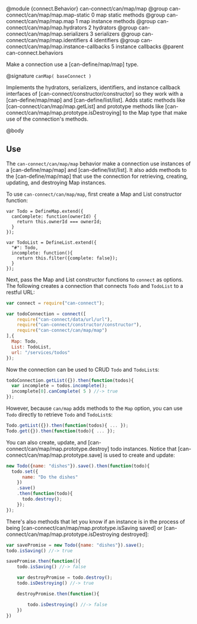 @module {connect.Behavior} can-connect/can/map/map
@group can-connect/can/map/map.map-static 0 map static methods
@group can-connect/can/map/map.map 1 map instance methods
@group can-connect/can/map/map.hydrators 2 hydrators
@group can-connect/can/map/map.serializers 3 serializers
@group can-connect/can/map/map.identifiers 4 identifiers
@group can-connect/can/map/map.instance-callbacks 5 instance callbacks
@parent can-connect.behaviors

Make a connection use a [can-define/map/map] type.

@signature `canMap( baseConnect )`

  Implements the hydrators, serializers, identifiers, and instance
  callback interfaces of [can-connect/constructor/constructor] so they work with a [can-define/map/map] and [can-define/list/list].
  Adds static methods like [can-connect/can/map/map.getList] and prototype methods
  like [can-connect/can/map/map.prototype.isDestroying] to the Map type that make use of the connection's
  methods.



@body

## Use

The `can-connect/can/map/map` behavior make a connection use instances of a [can-define/map/map] and
[can-define/list/list].  It also adds methods to the [can-define/map/map]
that use the connection for retrieving, creating, updating, and destroying Map instances.

To use `can-connect/can/map/map`, first create a Map and List constructor function:

```
var Todo = DefineMap.extend({
  canComplete: function(ownerId) {
    return this.ownerId === ownerId;
  }
});

var TodoList = DefineList.extend({
  "#": Todo,
  incomplete: function(){
    return this.filter({complete: false});
  }
});
```

Next, pass the Map and List constructor functions to `connect` as options. The following
creates a connection that connects `Todo` and `TodoList` to a restful URL:

```js
var connect = require("can-connect");

var todoConnection = connect([
    require("can-connect/data/url/url"),
    require("can-connect/constructor/constructor"),
    require("can-connect/can/map/map")
],{
  Map: Todo,
  List: TodoList,
  url: "/services/todos"
});
```

Now the connection can be used to CRUD `Todo` and `TodoList`s:

```js
todoConnection.getList({}).then(function(todos){
  var incomplete = todos.incomplete();
  incomplete[0].canComplete( 5 ) //-> true
});
```

However, because `can/map` adds methods to the `Map` option, you can use `Todo` directly to
retrieve `Todo` and `TodoList`s:

```js
Todo.getList({}).then(function(todos){ ... });
Todo.get({}).then(function(todo){ ... });
```

You can also create, update, and [can-connect/can/map/map.prototype.destroy] todo instances. Notice
that [can-connect/can/map/map.prototype.save] is used to create
and update:


```js
new Todo({name: "dishes"}).save().then(function(todo){
  todo.set({
      name: "Do the dishes"
    })
    .save()
    .then(function(todo){
      todo.destroy();
    });
});
```

There's also methods that let you know if an instance is in the process of being
[can-connect/can/map/map.prototype.isSaving saved] or [can-connect/can/map/map.prototype.isDestroying destroyed]:

```js
var savePromise = new Todo({name: "dishes"}).save();
todo.isSaving() //-> true

savePromise.then(function(){
	todo.isSaving() //-> false

	var destroyPromise = todo.destroy();
	todo.isDestroying() //-> true

	destroyPromise.then(function(){

		todo.isDestroying() //-> false
	})
})
```
